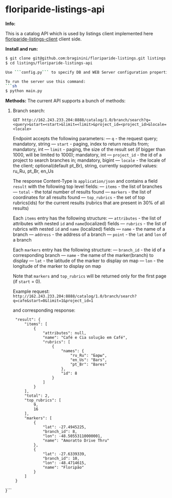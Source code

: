 floriparide-listings-api
===========================

__Info:__

This is a catalog API which is used by listings client implemented here [floriparide-listings-client](https://github.com/braginini/floriparide-listings-client.git "floriparide-listings-client") client side. 

__Install and run:__

```sh
$ git clone git@github.com:braginini/floriparide-listings.git listings
$ cd listings/floriparide-listings-api

Use ```config.py``` to specify DB and WEB Server configuration properties

To run the server use this command:
```sh
$ python main.py
```

__Methods:__
The current API supports a bunch of methods:

1. Branch search:
   ```
   GET http://162.243.233.204:8888/catalog/1.0/branch/search?q=<query>&start=<start>&limit=<limit>&project_id=<project_id>&locale=<locale>
   ```
   Endpoint accepts the following parameters:
   — ```q``` - the request query; mandatory, string
   — ```start``` - paging, index to return results from; mandatory, int
   — ```limit``` - paging, the size of the result set (if bigger than 1000, will be limited to 1000); mandatory, int
   — ```project_id``` - the id of a project to search branches in; mandatory, bigint
   — ```locale``` - the locale of the client; optional(default pt_Br), string, currently supported values: ru_Ru, pt_Br, en_Us
   
   The response Content-Type is ```application/json``` and contains a field ```result``` with the following top level fields:
   — ```items``` - the list of branches
   — ```total``` - the total number of results found
   — ```markers``` - the list of coordinates for all results found
   — ```top_rubrics``` - the set of top rubrics(ids) for the current results (rubrics that are present in 30% of all results)
   
   Each ```items``` entry has the following structure:
   — ```attributes``` - the list of attributes with nested ```id``` and ```name```(localized) fields
   — ```rubrics``` - the list of rubrics with nested ```id``` and ```name``` (localized) fields
   — ```name``` - the name of a branch
   — ```address``` - the address of a branch
   — ```point``` - the ```lat``` and ```lon``` of a branch
   
   Each ```markers``` entry has the following structure:
   — ```branch_id``` - the id of a corresponding branch
   — ```name``` - the name of the marker(branch) to display
   — ```lat``` - the latitude of the marker to display on map
   — ```lon``` - the longitude of the marker to display on map
   
   Note that ```markers``` and ```top_rubrics``` will be returned only for the first page (if ```start``` = 0).
   
   Example request:
   ```http://162.243.233.204:8888/catalog/1.0/branch/search?q=cafe&start=0&limit=1&project_id=1```
   
   and corresponding response:
   ```{
    "result": {
        "items": [
            {
                "attributes": null,
                "name": "Café e Cia solução em Café",
                "rubrics": [
                    {
                        "names": {
                            "ru_Ru": "Бары",
                            "en_Us": "Bars",
                            "pt_Br": "Bares"
                        },
                        "id": 8
                    }
                ]
            }
        ],
        "total": 2,
        "top_rubrics": [
            9,
            16
        ],
        "markers": [
            {
                "lat": -27.4945225,
                "branch_id": 8,
                "lon": -48.50553110000001,
                "name": "Amoratto Drive Thru"
            },
            {
                "lat": -27.6339339,
                "branch_id": 10,
                "lon": -48.4714615,
                "name": "Floripão"
            }
        ]
    }
}```
   
   
